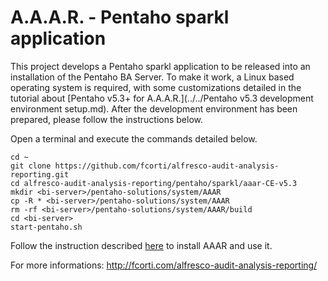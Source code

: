 A.A.A.R. - Pentaho sparkl application
===

This project develops a Pentaho sparkl application to be released into an installation of the Pentaho BA Server.
To make it work, a Linux based operating system is required, with some customizations detailed in the tutorial about [Pentaho v5.3+ for A.A.A.R.](../../Pentaho v5.3 development environment setup.md).
After the development environment has been prepared, please follow the instructions below.

Open a terminal and execute the commands detailed below.

    cd ~
    git clone https://github.com/fcorti/alfresco-audit-analysis-reporting.git
    cd alfresco-audit-analysis-reporting/pentaho/sparkl/aaar-CE-v5.3
    mkdir <bi-server>/pentaho-solutions/system/AAAR
    cp -R * <bi-server>/pentaho-solutions/system/AAAR
    rm -rf <bi-server>/pentaho-solutions/system/AAAR/build
    cd <bi-server>
    start-pentaho.sh

Follow the instruction described [here](http://fcorti.com/alfresco-audit-analysis-reporting/aaar-how-to-install/aaar-install/) to install AAAR and use it.

For more informations:
http://fcorti.com/alfresco-audit-analysis-reporting/
